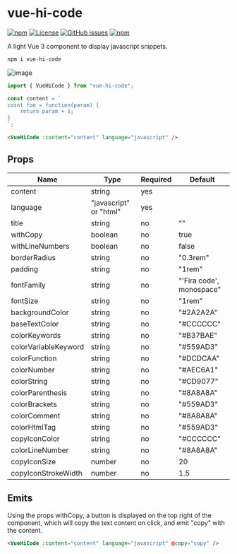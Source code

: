 # vue-hi-code

[![npm](https://img.shields.io/npm/v/vue-hi-code)](https://github.com/graphieros/vue-hi-code)
[![License](https://img.shields.io/badge/license-MIT-green)](https://github.com/graphieros/vue-hi-code?tab=MIT-1-ov-file#readme)
[![GitHub issues](https://img.shields.io/github/issues/graphieros/vue-hi-code)](https://github.com/graphieros/vue-hi-code/issues)
[![npm](https://img.shields.io/npm/dt/vue-hi-code)](https://github.com/graphieros/vue-hi-code)

A light Vue 3 component to display javascript snippets.

```sh
npm i vue-hi-code
```

![image](https://github.com/user-attachments/assets/07707d06-8285-44a4-a607-192346dfd133)

```js
import { VueHiCode } from "vue-hi-code";

const content = `
cosnt foo = function(param) {
    return param + 1;
}
`;
```

```html
<VueHiCode :content="content" language="javascript" />
```

## Props

| Name                 | Type                   | Required | Default                  |
| -------------------- | ---------------------- | -------- | ------------------------ |
| content              | string                 | yes      |                          |
| language             | "javascript" or "html" | yes      |                          |
| title                | string                 | no       | ""                       |
| withCopy             | boolean                | no       | true                     |
| withLineNumbers      | boolean                | no       | false                    |
| borderRadius         | string                 | no       | "0.3rem"                 |
| padding              | string                 | no       | "1rem"                   |
| fontFamily           | string                 | no       | "'Fira code', monospace" |
| fontSize             | string                 | no       | "1rem"                   |
| backgroundColor      | string                 | no       | "#2A2A2A"                |
| baseTextColor        | string                 | no       | "#CCCCCC"                |
| colorKeywords        | string                 | no       | "#B37BAE"                |
| colorVariableKeyword | string                 | no       | "#559AD3"                |
| colorFunction        | string                 | no       | "#DCDCAA"                |
| colorNumber          | string                 | no       | "#AEC6A1"                |
| colorString          | string                 | no       | "#CD9077"                |
| colorParenthesis     | string                 | no       | "#8A8A8A"                |
| colorBrackets        | string                 | no       | "#559AD3"                |
| colorComment         | string                 | no       | "#8A8A8A"                |
| colorHtmlTag         | string                 | no       | "#559AD3"                |
| copyIconColor        | string                 | no       | "#CCCCCC"                |
| colorLineNumber      | string                 | no       | "#8A8A8A"                |
| copyIconSize         | number                 | no       | 20                       |
| copyIconStrokeWidth  | number                 | no       | 1.5                      |

## Emits

Using the props withCopy, a button is displayed on the top right of the component, which will copy the text content on click, and emit "copy" with the content.

```html
<VueHiCode :content="content" language="javascript" @copy="copy" />
```
